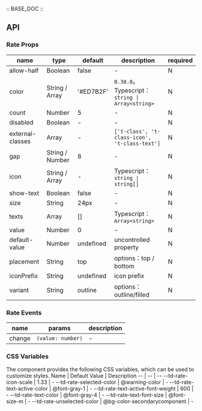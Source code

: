 :: BASE_DOC ::

## API

### Rate Props

 name             | type            | default   | description                                   | required 
------------------|-----------------|-----------|-----------------------------------------------|----------
 allow-half       | Boolean         | false     | \-                                            | N        
 color            | String / Array  | '#ED7B2F' | `0.30.0`。Typescript：`string \| Array<string>` | N        
 count            | Number          | 5         | \-                                            | N        
 disabled         | Boolean         | -         | \-                                            | N        
 external-classes | Array           | -         | `['t-class', 't-class-icon', 't-class-text']` | N        
 gap              | String / Number | 8         | \-                                            | N        
 icon             | String / Array  | -         | Typescript：`string \| string[]`               | N        
 show-text        | Boolean         | false     | \-                                            | N        
 size             | String          | 24px      | \-                                            | N        
 texts            | Array           | []        | Typescript：`Array<string>`                    | N        
 value            | Number          | 0         | \-                                            | N        
 default-value    | Number          | undefined | uncontrolled property                         | N        
 placement        | String          | top       | options：top / bottom                          | N        
 iconPrefix       | String          | undefined | icon prefix                                   | N        
 variant          | String          | outline   | options：outline/filled                        | N        

### Rate Events

 name   | params            | description 
--------|-------------------|-------------
 change | `(value: number)` | \-          

### CSS Variables

The component provides the following CSS variables, which can be used to customize styles.
Name | Default Value | Description
-- | -- | --
--td-rate-icon-scale | 1.33 | -
--td-rate-selected-color | @warning-color | -
--td-rate-text-active-color | @font-gray-1 | -
--td-rate-text-active-font-weight | 600 | -
--td-rate-text-color | @font-gray-4 | -
--td-rate-text-font-size | @font-size-m | -
--td-rate-unselected-color | @bg-color-secondarycomponent | - 
